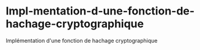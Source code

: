 # Impl-mentation-d-une-fonction-de-hachage-cryptographique
Implémentation d'une fonction de hachage cryptographique
